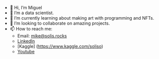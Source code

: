 - 👋 Hi, I’m Miguel
- 👀 I’m a data scientist.
- 🌱 I’m currently learning about making art with programming and NFTs.
- 💞️ I’m looking to collaborate on amazing projects.
- 📫 How to reach me:
  * Email: mike@solis.rocks
  * [LinkedIn](https://www.linkedin.com/in/miguel-solis-52381a24/)
  * [Kaggle] (https://www.kaggle.com/soliso)
  * [Youtube](https://www.youtube.com/channel/UClpbrkPbh5xhvWHDvIIA8Yg)

<!---
homosapienssapiens/homosapienssapiens is a ✨ special ✨ repository because its `README.md` (this file) appears on your GitHub profile.
You can click the Preview link to take a look at your changes.
--->
